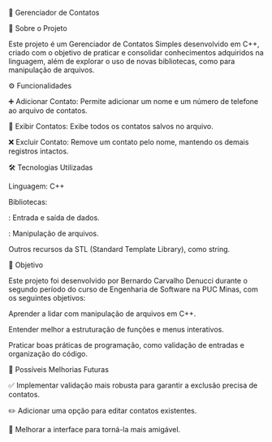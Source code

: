 📒 Gerenciador de Contatos

🌟 Sobre o Projeto

Este projeto é um Gerenciador de Contatos Simples desenvolvido em C++, criado com o objetivo de praticar e consolidar conhecimentos adquiridos na linguagem, além de explorar o uso de novas bibliotecas, como <fstream> para manipulação de arquivos.

⚙️ Funcionalidades

➕ Adicionar Contato: Permite adicionar um nome e um número de telefone ao arquivo de contatos.

📄 Exibir Contatos: Exibe todos os contatos salvos no arquivo.

❌ Excluir Contato: Remove um contato pelo nome, mantendo os demais registros intactos.

🛠️ Tecnologias Utilizadas

Linguagem: C++

Bibliotecas:

<iostream>: Entrada e saída de dados.

<fstream>: Manipulação de arquivos.

Outros recursos da STL (Standard Template Library), como string.

🎯 Objetivo

Este projeto foi desenvolvido por Bernardo Carvalho Denucci durante o segundo período do curso de Engenharia de Software na PUC Minas, com os seguintes objetivos:

Aprender a lidar com manipulação de arquivos em C++.

Entender melhor a estruturação de funções e menus interativos.

Praticar boas práticas de programação, como validação de entradas e organização do código.

🔮 Possíveis Melhorias Futuras

✅ Implementar validação mais robusta para garantir a exclusão precisa de contatos.

✏️ Adicionar uma opção para editar contatos existentes.

🎨 Melhorar a interface para torná-la mais amigável.

